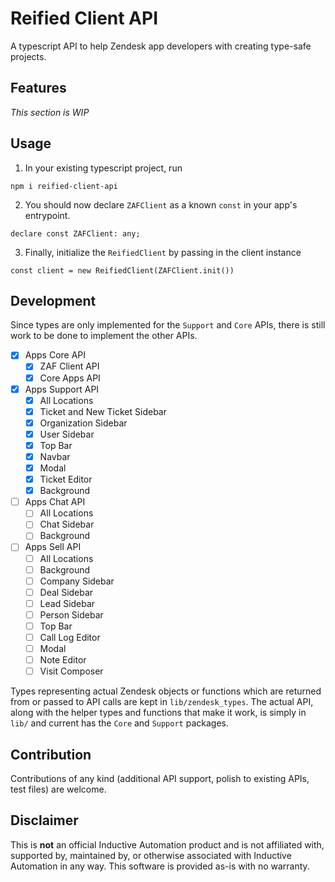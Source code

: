 # Reified Client API

A typescript API to help Zendesk app developers with creating type-safe projects. 

## Features

*This section is WIP*

## Usage

1. In your existing typescript project, run 
```
npm i reified-client-api
```
2. You should now declare `ZAFClient` as a known `const` in your app's entrypoint.
```
declare const ZAFClient: any;
```
3. Finally, initialize the `ReifiedClient` by passing in the client instance
```
const client = new ReifiedClient(ZAFClient.init())
```

## Development

Since types are only implemented for the `Support` and `Core` APIs, there is still work to be done to implement the other APIs. 


- [x] Apps Core API
    - [x] ZAF Client API
    - [x] Core Apps API
- [x] Apps Support API
    - [x] All Locations
    - [x] Ticket and New Ticket Sidebar
    - [x] Organization Sidebar
    - [x] User Sidebar
    - [x] Top Bar
    - [x] Navbar
    - [x] Modal
    - [x] Ticket Editor
    - [x] Background
- [ ] Apps Chat API
    - [ ] All Locations
    - [ ] Chat Sidebar
    - [ ] Background
- [ ] Apps Sell API
    - [ ] All Locations
    - [ ] Background
    - [ ] Company Sidebar
    - [ ] Deal Sidebar
    - [ ] Lead Sidebar
    - [ ] Person Sidebar
    - [ ] Top Bar
    - [ ] Call Log Editor
    - [ ] Modal
    - [ ] Note Editor
    - [ ] Visit Composer

Types representing actual Zendesk objects or functions which are returned from or passed to API calls are kept in `lib/zendesk_types`. The actual API, along with the helper types and functions that make it work, is simply in `lib/` and current has the `Core` and `Support` packages.

## Contribution

Contributions of any kind (additional API support, polish to existing APIs, test files) are welcome.

## Disclaimer

This is **not** an official Inductive Automation product and is not affiliated with, supported by, maintained by, or
otherwise associated with Inductive Automation in any way. This software is provided as-is with no warranty.
